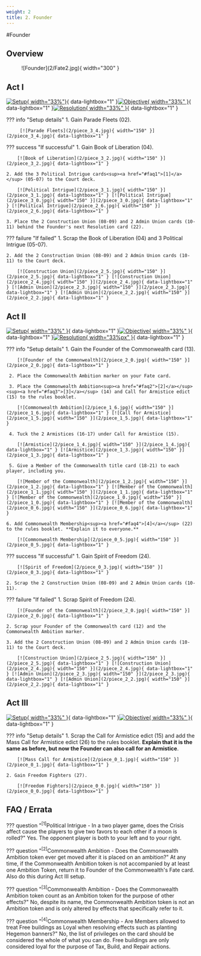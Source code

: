 ```yaml
---
weight: 2
title: 2. Founder
---
```

#Founder
## Overview
<figure markdown="span">
![Founder](2/Fate2.jpg){ width="300" }
</figure>

## Act I

[![Setup](2/piece_3_5.jpg){ width="33%"}](2/piece_3_5.jpg){ data-lightbox="1" }[![Objective](2/back_3_5.jpg){ width="33%" }](2/back_3_5.jpg){ data-lightbox="1" }[![Resolution](2/piece_3_3.jpg){ width="33%" }](2/piece_3_3.jpg){ data-lightbox="1" }

??? info "Setup details"
     1. Gain Parade Fleets (02).
    
         [![Parade Fleets](2/piece_3_4.jpg){ width="150" }](2/piece_3_4.jpg){ data-lightbox="1" }

??? success "If successful"
    1. Gain Book of Liberation (04).
      
        [![Book of Liberation](2/piece_3_2.jpg){ width="150" }](2/piece_3_2.jpg){ data-lightbox="1" }

    2. Add the 3 Political Intrigue cards<sup><a href="#faq1">[1]</a></sup> (05-07) to the Court deck.
      
        [![Political Intrigue](2/piece_3_1.jpg){ width="150" }](2/piece_3_1.jpg){ data-lightbox="1" } [![Political Intrigue](2/piece_3_0.jpg){ width="150" }](2/piece_3_0.jpg){ data-lightbox="1" } [![Political Intrigue](2/piece_2_6.jpg){ width="150" }](2/piece_2_6.jpg){ data-lightbox="1" }

    3. Place the 2 Construction Union (08-09) and 2 Admin Union cards (10-11) behind the Founder's next Resolution card (22).

??? failure "If failed"
    1. Scrap the Book of Liberation (04) and 3 Political Intrigue (05-07).
    
    2. Add the 2 Construction Union (08-09) and 2 Admin Union cards (10-11) to the Court deck.
      
        [![Construction Union](2/piece_2_5.jpg){ width="150" }](2/piece_2_5.jpg){ data-lightbox="1" } [![Construction Union](2/piece_2_4.jpg){ width="150" }](2/piece_2_4.jpg){ data-lightbox="1" } [![Admin Union](2/piece_2_3.jpg){ width="150" }](2/piece_2_3.jpg){ data-lightbox="1" } [![Admin Union](2/piece_2_2.jpg){ width="150" }](2/piece_2_2.jpg){ data-lightbox="1" } 

## Act II

[![Setup](2/piece_2_1.jpg){ width="33%" }](2/piece_2_1.jpg){ data-lightbox="1" }[![Objective](2/back_2_1.jpg){ width="33%" }](2/back_2_1.jpg){ data-lightbox="1" }[![Resolution](2/piece_0_4.jpg){ width="33%px" }](2/piece_0_4.jpg){ data-lightbox="1" }

??? info "Setup details"
     1. Gain the Founder of the Commonwealth card (13).
    
        [![Founder of the Commonwealth](2/piece_2_0.jpg){ width="150" }](2/piece_2_0.jpg){ data-lightbox="1" }

     2. Place the Commonwealth Ambition marker on your Fate card.

     3. Place the Commonwealth Ambition<sup><a href="#faq2">[2]</a></sup><sup><a href="#faq3">[3]</a></sup> (14) and Call for Armistice edict (15) to the rules booklet.

        [![Commonwealth Ambition](2/piece_1_6.jpg){ width="150" }](2/piece_1_6.jpg){ data-lightbox="1" } [![Call for Armistice](2/piece_1_5.jpg){ width="150" }](2/piece_1_5.jpg){ data-lightbox="1" }

     4. Tuck the 2 Armistices (16-17) under Call for Armistice (15).

        [![Armistice](2/piece_1_4.jpg){ width="150" }](2/piece_1_4.jpg){ data-lightbox="1" } [![Armistice](2/piece_1_3.jpg){ width="150" }](2/piece_1_3.jpg){ data-lightbox="1" }

     5. Give a Member of the Commonwealth title card (18-21) to each player, including you.

        [![Member of the Commonwealth](2/piece_1_2.jpg){ width="150" }](2/piece_1_2.jpg){ data-lightbox="1" } [![Member of the Commonwealth](2/piece_1_1.jpg){ width="150" }](2/piece_1_1.jpg){ data-lightbox="1" } [![Member of the Commonwealth](2/piece_1_0.jpg){ width="150" }](2/piece_1_0.jpg){ data-lightbox="1" } [![Member of the Commonwealth](2/piece_0_6.jpg){ width="150" }](2/piece_0_6.jpg){ data-lightbox="1" }

    6. Add Commonwealth Membership<sup><a href="#faq4">[4]</a></sup> (22) to the rules booklet. **Explain it to everyone.**

        [![Commonwealth Membership](2/piece_0_5.jpg){ width="150" }](2/piece_0_5.jpg){ data-lightbox="1" }

??? success "If successful"
    1. Gain Spirit of Freedom (24).
      
        [![Spirit of Freedom](2/piece_0_3.jpg){ width="150" }](2/piece_0_3.jpg){ data-lightbox="1" }

    2. Scrap the 2 Construction Union (08-09) and 2 Admin Union cards (10-11).

??? failure "If failed"
    1. Scrap Spirit of Freedom (24).
      
        [![Founder of the Commonwealth](2/piece_2_0.jpg){ width="150" }](2/piece_2_0.jpg){ data-lightbox="1" }

    2. Scrap your Founder of the Commonwealth card (12) and the Commonwealth Ambition marker.

    3. Add the 2 Construction Union (08-09) and 2 Admin Union cards (10-11) to the Court deck.
      
        [![Construction Union](2/piece_2_5.jpg){ width="150" }](2/piece_2_5.jpg){ data-lightbox="1" } [![Construction Union](2/piece_2_4.jpg){ width="150" }](2/piece_2_4.jpg){ data-lightbox="1" } [![Admin Union](2/piece_2_3.jpg){ width="150" }](2/piece_2_3.jpg){ data-lightbox="1" } [![Admin Union](2/piece_2_2.jpg){ width="150" }](2/piece_2_2.jpg){ data-lightbox="1" } 

## Act III

[![Setup](2/piece_0_2.jpg){ width="33%" }](2/piece_0_2.jpg){ data-lightbox="1" }[![Objective](2/back_0_2.jpg){ width="33%" }](2/back_0_2.jpg){ data-lightbox="1" }

??? info "Setup details"
    1. Scrap the Call for Armistice edict (15) and add the Mass Call for Armistice edict (26) to the rules booklet. **Explain that it is the same as before, but now the Founder can also call for an Armistice**.
    
        [![Mass Call for Armistice](2/piece_0_1.jpg){ width="150" }](2/piece_0_1.jpg){ data-lightbox="1" }

    2. Gain Freedom Fighters (27).

        [![Freedom Fighters](2/piece_0_0.jpg){ width="150" }](2/piece_0_0.jpg){ data-lightbox="1" }

## FAQ / Errata

??? question "<sup>[1]</sup>Political Intrigue - In a two player game, does the Crisis affect cause the players to give two favors to each other if a moon is rolled?"
    <a id="faq1"></a>Yes. The opponent player is both to your left and to your right.

??? question "<sup>[2]</sup>Commonwealth Ambition - Does the Commonwealth Ambition token ever get moved after it is placed on an ambition?"
    <a id="faq2"></a>At any time, if the Commonwealth Ambition token is not accompanied by at least one Ambition Token, return it to Founder of the Commonwealth's Fate card. Also do this during Act III setup.

??? question "<sup>[3]</sup>Commonwealth Ambition - Does the Commonwealth Ambition token count as an Ambition token for the purpose of other effects?"
    <a id="faq3"></a>No, despite its name, the Commonwealth Ambition token is not an Ambition token and is only altered by effects that specifically refer to it.

??? question "<sup>[4]</sup>Commonwealth Membership - Are Members allowed to treat Free buildings as Loyal when resolving effects such as planting Hegemon banners?"
    <a id="faq4"></a>No, the list of privileges on the card should be considered the whole of what you can do. Free buildings are only considered loyal for the purpose of Tax, Build, and Repair actions.
